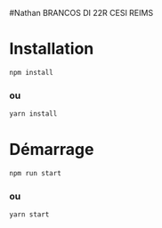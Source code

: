 #Nathan BRANCOS DI 22R CESI REIMS

# Installation

```bash
npm install
```

### ou

```bash
yarn install
```

# Démarrage

```bash
npm run start
```

### ou

```bash
yarn start
```
